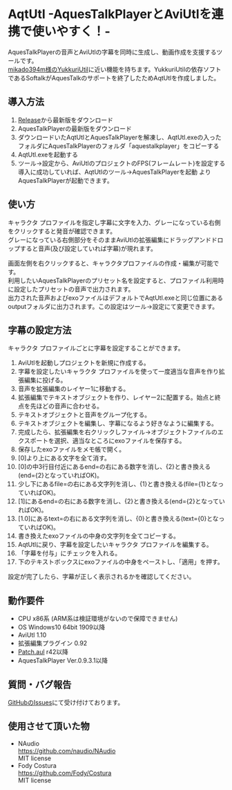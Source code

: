 ﻿# AqtUtl  -AquesTalkPlayerとAviUtlを連携で使いやすく！-  
AquesTalkPlayerの音声とAviUtlの字幕を同時に生成し、動画作成を支援するツールです。  
[mikado394m様のYukkuriUtil](https://github.com/mikado394m/yukkuriutil1)に近い機能を持ちます。YukkuriUtilの依存ソフトであるSoftalkがAquesTalkのサポートを終了したためAqtUtlを作成しました。

## 導入方法  
1. [Release](https://github.com/ChibiBouningen/AqtUtl/releases)から最新版をダウンロード  
1. AquesTalkPlayerの最新版をダウンロード  
1. ダウンロードいたAqtUtlとAquesTalkPlayerを解凍し、AqtUtl.exeの入ったフォルダにAquesTalkPlayerのフォルダ「aquestalkplayer」をコピーする  
1. AqtUtl.exeを起動する  
1. ツール→設定から、AviUtlのプロジェクトのFPS(フレームレート)を設定する  
導入に成功していれば、AqtUtlのツール→AquesTalkPlayerを起動 よりAquesTalkPlayerが起動できます。  

## 使い方  
キャラクタ プロファイルを指定し字幕に文字を入力、グレーになっている右側をクリックすると発音が確認できます。  
グレーになっている右側部分をそのままAviUtlの拡張編集にドラッグアンドドロップすると音声(及び設定していれば字幕)が現れます。  
  
画面左側を右クリックすると、キャラクタプロファイルの作成・編集が可能です。  
利用したいAquesTalkPlayerのプリセット名を設定すると、プロファイル利用時に設定したプリセットの音声で出力されます。  
出力された音声およびexoファイルはデフォルトでAqtUtl.exeと同じ位置にあるoutputフォルダに出力されます。この設定はツール→設定にて変更できます。  

## 字幕の設定方法  
キャラクタ プロファイルごとに字幕を設定することができます。  
1. AviUtlを起動しプロジェクトを新規に作成する。  
1. 字幕を設定したいキャラクタ プロファイルを使って一度適当な音声を作り拡張編集に投げる。  
1. 音声を拡張編集のレイヤー1に移動する。  
1. 拡張編集でテキストオブジェクトを作り、レイヤー2に配置する。始点と終点を先ほどの音声に合わせる。  
1. テキストオブジェクトと音声をグループ化する。  
1. テキストオブジェクトを編集し、字幕になるよう好きなように編集する。  
1. 完成したら、拡張編集を右クリックしファイル→オブジェクトファイルのエクスポートを選択、適当なところにexoファイルを保存する。  
1. 保存したexoファイルをメモ帳で開く。  
1. [0]より上にある文字を全て消す。  
1. [0]の中3行目付近にあるend=の右にある数字を消し、{2}と書き換える(end={2}となっていればOK)。  
1. 少し下にあるfile=の右にある文字列を消し、{1}と書き換える(file={1}となっていればOK)。  
1. [1]にあるend=の右にある数字を消し、{2}と書き換える(end={2}となっていればOK)。  
1. [1.0]にあるtext=の右にある文字列を消し、{0}と書き換える(text={0}となっていればOK)。  
1. 書き換えたexoファイルの中身の文字列を全てコピーする。  
1. AqtUtlに戻り、字幕を設定したいキャラクタ プロファイルを編集する。  
1. 「字幕を付与」にチェックを入れる。  
1. 下のテキストボックスにexoファイルの中身をペーストし、「適用」を押す。  

設定が完了したら、字幕が正しく表示されるかを確認してください。  


## 動作要件
- CPU x86系 (ARM系は検証環境がないので保障できません)  
- OS Windows10 64bit 1909以降  
- AviUtl 1.10  
- 拡張編集プラグイン 0.92  
- [Patch.aul](https://github.com/ePi5131/patch.aul) r42以降  
- AquesTalkPlayer Ver.0.9.3.1以降  

## 質問・バグ報告  
[GitHubのIssues](https://github.com/ChibiBouningen/AqtUtl/issues)にて受け付けております。  

## 使用させて頂いた物 
- NAudio  
	https://github.com/naudio/NAudio  
	MIT license  
- Fody Costura  
	https://github.com/Fody/Costura  
	MIT license  
